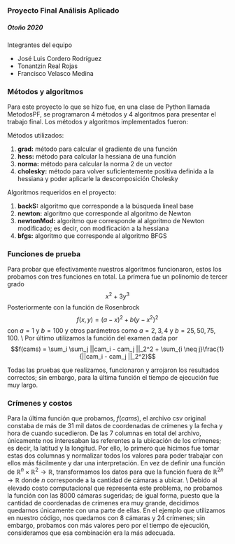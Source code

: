 ### **Proyecto Final Análisis Aplicado**
##### Otoño 2020

Integrantes del equipo
- José Luis Cordero Rodríguez
- Tonantzin Real Rojas
- Francisco Velasco Medina

### **Métodos y algoritmos**
Para este proyecto lo que se hizo fue, en una clase de Python llamada MetodosPF, se programaron 4 métodos y 4 algoritmos para presentar el trabajo final. Los métodos y algoritmos implementados fueron:

Métodos utilizados:
1.   **grad:** método para calcular el gradiente de una función
2.   **hess:** método para calcular la hessiana de una función
3.   **norma:** método para calcular la norma 2 de un vector
4.   **cholesky:** método para volver suficientemente positiva definida a la hessiana y poder aplicarle la descomposición Cholesky

Algoritmos requeridos en el proyecto:
1.   **backS:** algoritmo que corresponde a la búsqueda lineal base
2.   **newton:** algoritmo que corresponde al algoritmo de Newton
3.   **newtonMod:** algoritmo que corresponde al algoritmo de Newton modificado; es decir, con modificación a la hessiana
4.   **bfgs:** algoritmo que corresponde al algoritmo BFGS

### **Funciones de prueba**
Para probar que efectivamente nuestros algoritmos funcionaron, estos los probamos con tres funciones en total. La primera fue un polinomio de tercer grado 
$$x^2 + 3y^3$$
Posteriormente con la función de Rosenbrock
$$f(x,y)=(a-x)^2 + b(y-x^2)^2$$
con $a=1$ y $b=100$ y otros parámetros como $a=2,3,4$ y $b=25,50,75,100$. \\
Por último utilizamos la función del examen dada por 
$$f(cams) = \sum_i \sum_j ||cam_i - cam_j ||_2^2 + \sum_{i \neq j}\frac{1}{||cam_i - cam_j ||_2^2}$$

Todas las pruebas que realizamos, funcionaron y arrojaron los resultados correctos; sin embargo, para la última función el tiempo de ejecución fue muy largo. 

### **Crímenes y costos**
Para la última función que probamos, $f(cams)$, el archivo csv original constaba de más de 31 mil datos de coordenadas de crímenes y la fecha y hora de cuando sucedieron. De las 7 columnas en total del archivo, únicamente nos interesaban las referentes a la ubicación de los crímenes; es decir, la latitud y la longitud. Por ello, lo primero que hicimos fue tomar estas dos columnas y normalizar todos los valores para poder trabajar con ellos más fácilmente y dar una interpretación. En vez de definir una función de $\mathbb{R}^n \times \mathbb{R}^2 \rightarrow \mathbb{R}$, transformamos los datos para que la función fuera de $\mathbb{R}^{2n} \rightarrow \mathbb{R}$ donde $n$ corresponde a la cantidad de cámaras a ubicar. \\
Debido al elevado costo computacional que representa este problema, no probamos la función con las 8000 cámaras sugeridas; de igual forma, puesto que la cantidad de coordenadas de crímenes era muy grande, decidimos quedarnos únicamente con una parte de ellas. En el ejemplo que utilizamos en nuestro código, nos quedamos con 8 cámaras y 24 crímenes; sin embargo, probamos con más valores pero por el tiempo de ejecución, consideramos que esa combinación era la más adecuada.